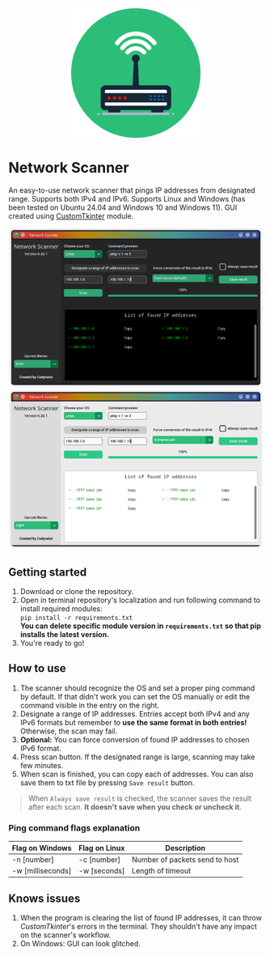 <figcaption style="text-align: center">
    <img src="./public/logo.png">
</figcaption>


# Network Scanner

An easy-to-use network scanner that pings IP addresses from designated range. Supports both IPv4 and IPv6.
Supports Linux and Windows (has been tested on Ubuntu 24.04 and Windows 10 and Windows 11). 
GUI created using [CustomTkinter](https://customtkinter.tomschimansky.com/) module.

![example 1](./public/dark_theme.png)
![example 2](./public/light_theme.png)

## Getting started

1. Download or clone the repository.
2. Open in terminal repository's localization and run following command to install required modules:  
 `pip install -r requirements.txt`  
  **You can delete specific module version in `requirements.txt` so that pip installs the latest version.**
3. You're ready to go!

## How to use
1. The scanner should recognize the OS and set a proper ping command by default. If that didn't work you can set the OS
manually or edit the command visible in the entry on the right.
2. Designate a range of IP addresses. Entries accept both IPv4 and any IPv6 formats but remember to **use the same format
in both entries!** Otherwise, the scan may fail.
3. **Optional:** You can force conversion of found IP addresses to chosen IPv6 format.
4. Press scan button. If the designated range is large, scanning may take few minutes.
5. When scan is finished, you can copy each of addresses. You can also save them to txt file by pressing `Save result`
button.

> When `Always save result` is checked, the scanner saves the result after each scan. **It doesn't save when you check
or uncheck it**.

### Ping command flags explanation

| Flag on Windows      | Flag on Linux | Description                    |
|----------------------|---------------|--------------------------------|
| -n [number]          | -c [number]   | Number of packets send to host |
| -w [milliseconds]    | -w [seconds]  | Length of timeout              |


## Knows issues
1. When the program is clearing the list of found IP addresses, it can throw *CustomTkinter*'s errors in the terminal.
They shouldn't have any impact on the scanner's workflow.
2. On Windows: GUI can look glitched.